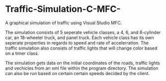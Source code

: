 # Traffic-Simulation-C-MFC-
A graphical simulation of traffic using Visual Studio MFC. 

The simulation consists of 5 seperate vehicle classes, a 4, 6, and 8-cylinder car, an 18-wheeler truck, and panel truck. Each vehicle class has its own seperate properties in regards to speed and rate of accelerration. The traffic simulation also consists of traffic lights that will change color based on a timer class.  

The simulation gets data on the initial coordinates of the roads, traffic lights and vechicles from an xml file within the program directory. The simulation can also be run based on certain certain speeds decided by the client.
